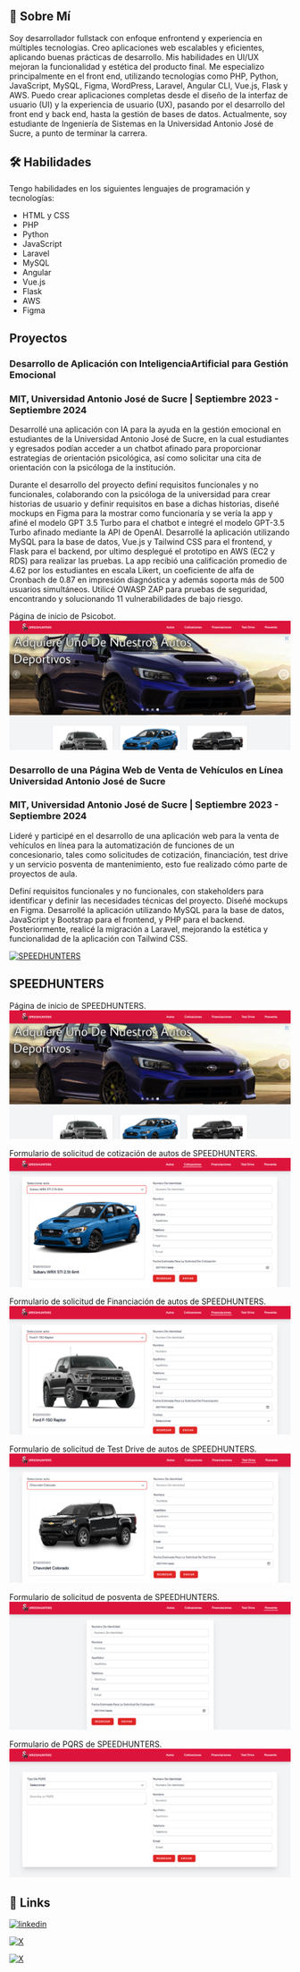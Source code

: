 
## 🚀 Sobre Mí
Soy desarrollador fullstack con enfoque enfrontend y experiencia en múltiples tecnologías. Creo aplicaciones web escalables y eficientes, aplicando buenas prácticas de desarrollo. Mis habilidades en UI/UX mejoran la funcionalidad y estética del producto final.
Me especializo principalmente en el front end, utilizando tecnologías como PHP, Python, JavaScript, MySQL, Figma, WordPress, Laravel, Angular CLI, Vue.js, Flask y AWS. Puedo crear aplicaciones completas desde el diseño de la interfaz de usuario (UI) y la experiencia de usuario (UX), pasando por el desarrollo del front end y back end, hasta la gestión de bases de datos. Actualmente, soy estudiante de Ingeniería de Sistemas en la Universidad Antonio José de Sucre, a punto de terminar la carrera.

## 🛠 Habilidades
Tengo habilidades en los siguientes lenguajes de programación y tecnologías:
- HTML y CSS
- PHP
- Python
- JavaScript
- Laravel
- MySQL
- Angular
- Vue.js
- Flask
- AWS
- Figma


## Proyectos

### Desarrollo de Aplicación con InteligenciaArtificial para Gestión Emocional
### MIT, Universidad Antonio José de Sucre | Septiembre 2023 - Septiembre 2024

Desarrollé una aplicación con IA para la ayuda en la gestión emocional en estudiantes de la Universidad Antonio José de Sucre, en la cual estudiantes y egresados podían acceder a un chatbot afinado para proporcionar estrategias de orientación psicológica, así como solicitar una cita de orientación con la psicóloga de la institución.

Durante el desarrollo del proyecto definí requisitos funcionales y no funcionales, colaborando con la psicóloga de la universidad para crear historias de usuario y definir requisitos en base a dichas historias, diseñé mockups en Figma para la mostrar como funcionaría y se vería la app y afiné el modelo GPT 3.5 Turbo para el chatbot e integré el modelo GPT-3.5 Turbo afinado mediante la API de OpenAI. Desarrollé la aplicación utilizando MySQL para la base de datos, Vue.js y Tailwind CSS para el frontend, y Flask para el backend, por ultimo desplegué el prototipo en AWS (EC2 y RDS) para realizar las pruebas. La app recibió una calificación promedio de 4.62 por los estudiantes en escala Likert, un coeficiente de alfa de Cronbach de 0.87 en impresión diagnóstica y además soporta más de 500 usuarios simultáneos. Utilicé OWASP ZAP para pruebas de seguridad, encontrando y solucionando 11 vulnerabilidades de bajo riesgo.

Página de inicio de Psicobot.
![Página de inicio de Psicobot](SHIndex.png)

### Desarrollo de una Página Web de Venta de Vehículos en Línea Universidad Antonio José de Sucre
### MIT, Universidad Antonio José de Sucre | Septiembre 2023 - Septiembre 2024

Lideré y participé en el desarrollo de una aplicación web para la venta de vehículos en línea para la automatización de funciones de un concesionario, tales como solicitudes de cotización, financiación, test drive y un servicio posventa de mantenimiento, esto fue realizado cómo parte de proyectos de aula.

Definí requisitos funcionales y no funcionales, con stakeholders para identificar y definir las necesidades técnicas del proyecto. Diseñé mockups en Figma. Desarrollé la aplicación utilizando MySQL para la base de datos, JavaScript y Bootstrap para el frontend, y PHP para el backend. Posteriormente, realicé la migración a Laravel, mejorando la estética y funcionalidad de la aplicación con Tailwind CSS.

[![SPEEDHUNTERS](https://img.shields.io/badge/SPEEDHUNTERS-DC143C?style=for-the-badge&logo=github&logoColor=white)](https://github.com/DeiderRuiz/speedhunters)
## SPEEDHUNTERS

Página de inicio de SPEEDHUNTERS.
![Página de inicio de SPEEDHUNTERS](SHIndex.png)

Formulario de solicitud de cotización de autos de SPEEDHUNTERS.
![Formulario de cotización de autos de SPEEDHUNTERS](SHCotizar.png)

Formulario de solicitud de Financiación de autos de SPEEDHUNTERS.
![Formulario de financiación de autos de SPEEDHUNTERS](SHFinanciar.png)

Formulario de solicitud de Test Drive de autos de SPEEDHUNTERS.
![Formulario de test drive de autos de SPEEDHUNTERS](SHTestDrive.png)

Formulario de solicitud de posventa de SPEEDHUNTERS.
![Formulario de posventa de SPEEDHUNTERS](SHPosventa.png)

Formulario de PQRS de SPEEDHUNTERS.
![Formulario de PQRS de SPEEDHUNTERS](SHpqrs.png)

## 🔗 Links
[![linkedin](https://img.shields.io/badge/linkedin-0A66C2?style=for-the-badge&logo=linkedin&logoColor=white)](https://www.linkedin.com/in/deider-yofret-ruiz-acosta-064a1b21a/)

[![X](https://img.shields.io/badge/facebook-1DA1F2?style=for-the-badge&logo=facebook&logoColor=white)](https://www.facebook.com/DeiderRuiz09)

[![X](https://img.shields.io/badge/X-000000?style=for-the-badge&logo=x&logoColor=white)](https://twitter.com/DeiderRuiz)

